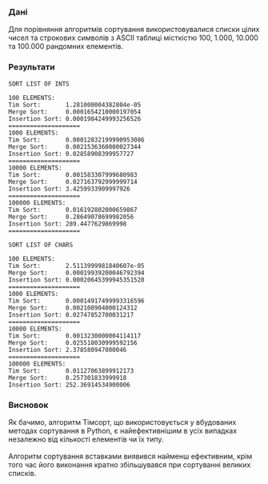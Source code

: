 ### Дані
Для порівняння алгоритмів сортування використовувалися списки цілих чисел та строкових символів з ASCII таблиці місткістю 100, 1.000, 10.000 та 100.000 рандомних елементів. 

### Результати
```text
SORT LIST OF INTS

100 ELEMENTS:
Tim Sort:       1.281000004382804e-05
Merge Sort:     0.0001654210000197054
Insertion Sort: 0.0001984249993256526
====================
1000 ELEMENTS:
Tim Sort:       0.00012832199990953086
Merge Sort:     0.0021536360000027344
Insertion Sort: 0.02858908399957727
====================
10000 ELEMENTS:
Tim Sort:       0.001583307999680983
Merge Sort:     0.027163792999999714
Insertion Sort: 3.4259933909997926
====================
100000 ELEMENTS:
Tim Sort:       0.016192802000659867
Merge Sort:     0.28649078699982056
Insertion Sort: 289.4477629869998
====================

SORT LIST OF CHARS

100 ELEMENTS:
Tim Sort:       2.5113999981840607e-05
Merge Sort:     0.00019939200046792394
Insertion Sort: 0.00020645399945351528
====================
1000 ELEMENTS:
Tim Sort:       0.00014917499993316596
Merge Sort:     0.002108904000124312
Insertion Sort: 0.02747852700031217
====================
10000 ELEMENTS:
Tim Sort:       0.0013230000004114117
Merge Sort:     0.025518030999592156
Insertion Sort: 2.378580947000046
====================
100000 ELEMENTS:
Tim Sort:       0.01127063899912173
Merge Sort:     0.257301833999918
Insertion Sort: 252.36914534900006
```

### Висновок 
Як бачимо, алгоритм Тімсорт, що використовується у вбудованих методах сортування в Python, є найефективнішим в усіх випадках незалежно від кількості елементів чи їх типу.  
<br>
Алгоритм сортування вставками виявився найменш ефективним, крім того час його виконання кратно збільшувався при сортуванні великих списків.
